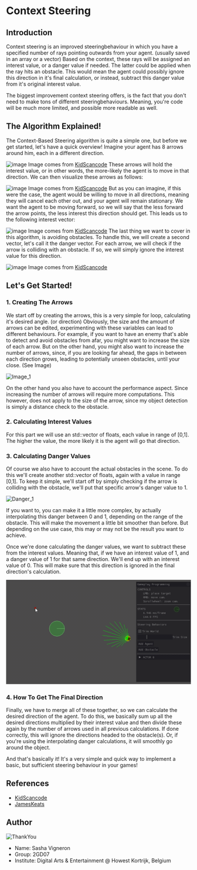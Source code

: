 # Context Steering
## Introduction
Context steering is an improved steeringbehaviour in which you have a specified number of rays pointing outwards from your agent. (usually saved in an array or a vector)
Based on the context, these rays will be assigned an interest value, or a danger value if needed. The latter could be applied when the ray hits an obstacle. This would mean the agent could possibly ignore this direction in it's final calculation, or instead, subtract this danger value from it's original interest value.

The biggest improvement context steering offers, is the fact that you don't need to make tons of different steeringbehaviours.
Meaning, you're code will be much more limited, and possible more readable as well.

## The Algorithm Explained!
The Context-Based Steering algorithm is quite a simple one, but before we get started, let's have a quick overview!
Imagine your agent has 8 arrows around him, each in a different direction.

![image](https://user-images.githubusercontent.com/45370607/150368152-db7c2f1a-f087-46bf-af3c-21419dc17085.png)
Image comes from [KidScancode](https://kidscancode.org/godot_recipes/ai/context_map/)
These arrows will hold the interest value, or in other words, the more-likely the agent is to move in that direction.
We can then visualize these arrows as follows: 

![image](https://user-images.githubusercontent.com/45370607/150368536-a418c582-6d90-45e4-9dc1-30b037c79653.png)
Image comes from [KidScancode](https://kidscancode.org/godot_recipes/ai/context_map/)
But as you can imagine, if this were the case, the agent would be willing to move in all directions, meaning they will cancel each other out, and your agent will remain stationary. We want the agent to be moving forward, so we will say that the less forward the arrow points, the less interest this direction should get. This leads us to the following interest vector: 

![image](https://user-images.githubusercontent.com/45370607/150368955-f09c9236-8de7-4373-904a-8381bf0d15a5.png)
Image comes from [KidScancode](https://kidscancode.org/godot_recipes/ai/context_map/)
The last thing we want to cover in this algorithm, is avoiding obstacles. To handle this, we will create a second vector, let's call it the danger vector. 
For each arrow, we will check if the arrow is colliding with an obstacle. If so, we will simply ignore the interest value for this direction.

![image](https://user-images.githubusercontent.com/45370607/150369429-f8d6f34a-60bb-4b82-a6be-cfe59620cf06.png)
Image comes from [KidScancode](https://kidscancode.org/godot_recipes/ai/context_map/)

## Let's Get Started!
### 1. Creating The Arrows
We start off by creating the arrows, this is a very simple for loop, calculating it's desired angle. (or direction)
Obviously, the size and the amount of arrows can be edited, experimenting with these variables can lead to different behaviours.
For example, if you want to have an enemy that's able to detect and avoid obstacles from afar, you might want to increase the size of each arrow.
But on the other hand, you might also want to increase the number of arrows, since, if you are looking far ahead, the gaps in between each direction grows, leading to potentially unseen obstacles, until your close. (See Image)

![Image_1](https://i.imgur.com/htM5qWv.png)

On the other hand you also have to account the performance aspect. Since increasing the number of arrows will require more computations. 
This however, does not apply to the size of the arrow, since my object detection is simply a distance check to the obstacle.

### 2. Calculating Interest Values
For this part we will use an std::vector of floats, each value in range of [0,1]. 
The higher the value, the more likely it is the agent will go that direction.

### 3. Calculating Danger Values
Of course we also have to account the actual obstacles in the scene. To do this we'll create another std::vector of floats, again with a value in range [0,1].
To keep it simple, we'll start off by simply checking if the arrow is colliding with the obstacle, we'll put that specific arrow's danger value to 1. 

![Danger_1](/Footage/DangerValue.gif?raw=true "DangerValue")

If you want to, you can make it a little more complex, by actually interpolating this danger between 0 and 1, depending on the range of the obstacle.
This will make the movement a little bit smoother than before. But depending on the use case, this may or may not be the result you want to achieve.

Once we're done calculating the danger values, we want to subtract these from the interest values. Meaning that, if we have an interest value of 1, and a danger value of 1 for that same direction. We'll end up with an interest value of 0. This will make sure that this direction is ignored in the final direction's calculation.

![Danger_2](/Footage/DangerValue_2.gif?raw=true "DangerValue_2")

### 4. How To Get The Final Direction
Finally, we have to merge all of these together, so we can calculate the desired direction of the agent.
To do this, we basically sum up all the desired directions multiplied by their interest value and then divide these again by the number of arrows used in all previous calculations. If done correctly, this will ignore the directions headed to the obstacle(s). Or, if you're using the interpolating danger calculations, it will smoothly go around the object.

And that's basically it! It's a very simple and quick way to implement a basic, but sufficient steering behaviour in your games!

## References
- [KidScancode](https://kidscancode.org/godot_recipes/ai/context_map/)
- [JamesKeats](https://jameskeats.com/portfolio/contextbhvr.html)

## Author
![ThankYou](https://media.giphy.com/media/3oEdva9BUHPIs2SkGk/giphy.gif)

- Name: Sasha Vigneron
- Group: 2GD07
- Institute: Digital Arts & Entertainment @ Howest Kortrijk, Belgium
